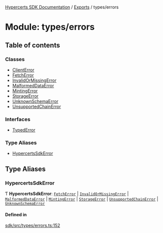 [Hypercerts SDK Documentation](../README.md) / [Exports](../modules.md) / types/errors

# Module: types/errors

## Table of contents

### Classes

- [ClientError](../classes/types_errors.ClientError.md)
- [FetchError](../classes/types_errors.FetchError.md)
- [InvalidOrMissingError](../classes/types_errors.InvalidOrMissingError.md)
- [MalformedDataError](../classes/types_errors.MalformedDataError.md)
- [MintingError](../classes/types_errors.MintingError.md)
- [StorageError](../classes/types_errors.StorageError.md)
- [UnknownSchemaError](../classes/types_errors.UnknownSchemaError.md)
- [UnsupportedChainError](../classes/types_errors.UnsupportedChainError.md)

### Interfaces

- [TypedError](../interfaces/types_errors.TypedError.md)

### Type Aliases

- [HypercertsSdkError](types_errors.md#hypercertssdkerror)

## Type Aliases

### HypercertsSdkError

Ƭ **HypercertsSdkError**: [`FetchError`](../classes/types_errors.FetchError.md) \|
[`InvalidOrMissingError`](../classes/types_errors.InvalidOrMissingError.md) \|
[`MalformedDataError`](../classes/types_errors.MalformedDataError.md) \|
[`MintingError`](../classes/types_errors.MintingError.md) \| [`StorageError`](../classes/types_errors.StorageError.md)
\| [`UnsupportedChainError`](../classes/types_errors.UnsupportedChainError.md) \|
[`UnknownSchemaError`](../classes/types_errors.UnknownSchemaError.md)

#### Defined in

[sdk/src/types/errors.ts:152](https://github.com/Network-Goods/hypercerts/blob/29cf555/sdk/src/types/errors.ts#L152)
